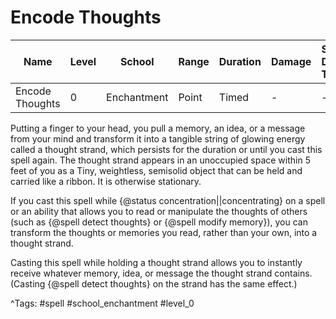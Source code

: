 # Encode Thoughts

| Name | Level | School | Range | Duration | Damage | Save DC & Type |
|------|-------|--------|-------|----------|--------|----------------|
| Encode Thoughts | 0 | Enchantment | Point | Timed | - | - |

Putting a finger to your head, you pull a memory, an idea, or a message from your mind and transform it into a tangible string of glowing energy called a thought strand, which persists for the duration or until you cast this spell again. The thought strand appears in an unoccupied space within 5 feet of you as a Tiny, weightless, semisolid object that can be held and carried like a ribbon. It is otherwise stationary.

If you cast this spell while {@status concentration||concentrating} on a spell or an ability that allows you to read or manipulate the thoughts of others (such as {@spell detect thoughts} or {@spell modify memory}), you can transform the thoughts or memories you read, rather than your own, into a thought strand.

Casting this spell while holding a thought strand allows you to instantly receive whatever memory, idea, or message the thought strand contains. (Casting {@spell detect thoughts} on the strand has the same effect.)

^Tags: #spell #school_enchantment #level_0